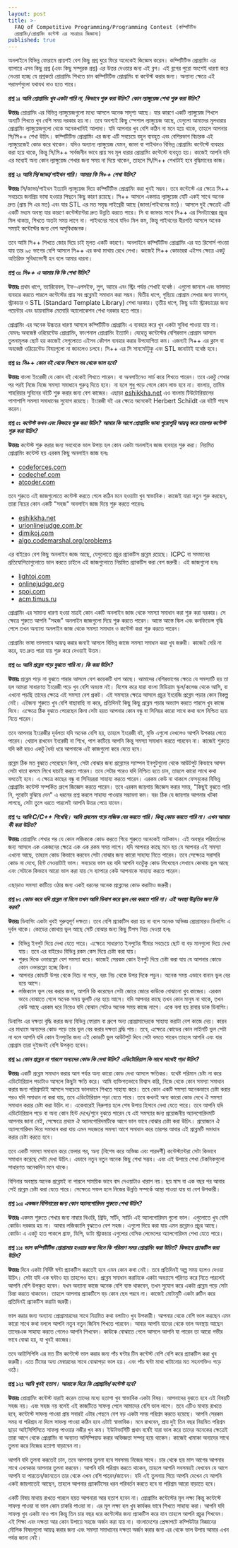 ```yaml
---
layout: post
title: >-
  FAQ of Competitive Programming/Programming Contest (কম্পিটিটিভ
  প্রোগ্রামিং/প্রোগ্রামিং কন্টেস্ট এর সচরাচর জিজ্ঞাস্য)
published: true
---
```

অনলাইনে বিভিন্ন ফোরামে প্রায়শই বেশ কিছু প্রশ্ন ঘুরে ফিরে অনেকেই জিজ্ঞেস করেন। কম্পিটিটিভ প্রোগ্রামিং এর ব্যাপারে এসব কিছু প্রশ্ন (এবং কিছু সম্পূরক প্রশ্ন) এর উত্তর দেওয়ার জন্য এই ব্লগ। এই ব্লগের পুরো অংশেই ধারণা করে নেওয়া হচ্ছে যে প্রশ্নকর্তা প্রোগ্রামিং শিখতে চান কম্পিটিটিভ প্রোগ্রামিং বা কন্টেস্ট করার জন্য। অন্যান্য ক্ষেত্রে এই পরামর্শগুলো যথাযথ নাও হতে পারে।

**প্রশ্ন ১ঃ** ***আমি প্রোগ্রামিং খুব একটা পারি না, কিভাবে শুরু করা উচিৎ? কোন ল্যাঙ্গুয়েজ শেখা শুরু করা উচিৎ?***

**উত্তরঃ** প্রোগ্রামিং এর বিভিন্ন ল্যাঙ্গুয়েজগুলো মধ্যে আসলে অনেক সাদৃশ্য আছে। যার কারণে একটি ল্যাঙ্গুয়েজ শিখলে অন্যটি শিখতে খুব বেশি সময় দরকার হয় না। তবে অবশ্যই কিছু স্পেশাল ল্যাঙ্গুয়েজ আছে, যেগুলো আমাদের মূলধারার প্রোগ্রামিং ল্যাঙ্গুয়েজগুলো থেকে অনেকখানিই আলাদা। যদি আপনার খুব বেশি কঠিন না মনে হয়ে থাকে, তাহলে আপনার সি/সি++ শেখা উচিৎ। কম্পিটিটিভ প্রোগ্রামিং এর জন্য এটি সবচেয়ে বহুল ব্যবহৃত এবং বেশিরভাগ বিচারক এই ল্যাঙ্গুয়েজেই কোড করে থাকেন। যদিও অন্যান্য ল্যাঙ্গুয়েজ যেমন, জাভা বা পাইথনও বিভিন্ন প্রোগ্রামিং কন্টেস্টে ব্যবহার করা হয়ে থাকে, কিন্তু সি/সি++ সার্বজনীন ভাবে প্রায় সব মূল ধারার প্রোগ্রামিং কন্টেস্টে ব্যবহৃত হয়। কাজেই আপনি যদি এর মধ্যেই অন্য কোন ল্যাঙ্গুয়েজ শেখার জন্য সময় না দিয়ে থাকেন, তাহলে সি/সি++ শেখাটাই হবে বুদ্ধিমানের কাজ। 

**প্রশ্ন ২ঃ** ***আমি সি/জাভা/পাইথন পারি। আমার কি সি++ শেখা উচিৎ?***

**উত্তরঃ** সি/জাভা/পাইথন ইত্যাদি ল্যাঙ্গুয়েজ দিয়ে কম্পিটিটিভ প্রোগ্রামিং করা খুবই সম্ভব। তবে কন্টেস্টে এর ক্ষেত্রে সি++ সবচেয়ে জনপ্রিয় ভাষা হওয়ার পিছনে কিছু কারণ রয়েছে। সি++ আসলে একমাত্র ল্যাঙ্গুয়েজ যেটি একই সাথে অনেক দ্রুত (প্রায় সি এর মত) এবং যার STL এর মত সমৃদ্ধ লাইব্রেরী আছে (জাভা/পাইথনের মত)। আসলে দুই ক্ষেত্রেই এটি একটি মধ্যম অবস্থা যার কারণে কন্টেস্ট্যান্টরা দ্রুত উন্নতি করতে পারে। সি বা জাভার সাথে সি++ এর সিনট্যাক্সের প্রচুর মিল থাকায়, শিখতে অতটা সময় লাগে না। পাইথনের সাথে যদিও মিল কম, কিন্তু পাইথনের ধীরগতি আসলে অনেক সময়ই কন্টেস্টের জন্য বেশ অসুবিধাজনক। 

তবে আমি সি++ শিখতে জোর দিয়ে চাই মূলত একটি কারণে। অনলাইনে কম্পিটিটিভ প্রোগ্রামিং এর যত রিসোর্স পাওয়া যায় তার ৯৫ ভাগের বেশি আসলে সি++ এর কথা মাথায় রেখে লেখা। কাজেই সি++ কোডাররা এইসব ক্ষেত্রে একটু অতিরিক্ত সুবিধাভোগী হন বলে আমার ধারনা। 

**প্রশ্ন ৩ঃ** ***সি++ এ আমার কি কি শেখা উচিৎ?***

**উত্তরঃ** প্রথম ধাপে, ভ্যারিয়েবল, ইফ-এলসইফ, লুপ, অ্যারে এবং স্ট্রিং পর্যন্ত শেখাই যথেষ্ঠ। এগুলো জানলে এবং ভালমত ব্যবহার করতে পারলে কন্টেস্টের প্রায় সব প্রব্লেমই সমাধান করা সম্ভব। দ্বিতীয় ধাপে, গুছিয়ে প্রোগ্রাম লেখার জন্য ফাংশন, স্ট্রাকচার ও STL (Standard Template Library) শেখা দরকার। তৃতীয় ধাপে, কিছু ডাটা স্ট্রাকচারের জন্য পয়েন্টার এবং ডায়নামিক মেমোরি অ্যালোকেশন শেখা দরকার হতে পারে।

প্রোগ্রামিং এর অনেক উচ্চতর ধারণা আসলে কম্পিটিটিভ প্রোগ্রামিং এ ব্যবহার করে খুব একটা সুবিধা পাওয়া যায় না। যেমনঃ অবজেক্ট ওরিয়েন্টেড প্রোগ্রামিং, ফাংশনাল প্রোগ্রামিং ইত্যাদি। যেহেতু কন্টেস্টের বেশিরভাগ প্রোগ্রাম আসলে তুলনামূলক ছোট হয় কাজেই সেগুলোতে এইসব কৌশল ব্যবহার করার উপযোগিতা কম। এজন্যই সি++ এর ক্লাস বা অবজেক্ট ওরিয়েন্টেড বিষয়গুলো না জানলেও চলবে। সি++ এর সি সাবসেটটুকু এবং STL জানাটাই যথেষ্ঠ হবে। 

**প্রশ্ন ৪ঃ** ***সি++ কোন বই থেকে শিখলে সব থেকে ভাল হবে?***

**উত্তরঃ** বাংলা ইংরেজী যে কোন বই থেকেই শিখতে পারেন। বা অনলাইনেও সার্চ করে শিখতে পারেন। তবে একটু শেখার পর পরই নিজে নিজে সমস্যা সমাধানে গুরুত্ব দিতে হবে। না হলে শুধু পড়ে গেলে কোন লাভ হবে না। বাংলায়, তামিম শাহরিয়ার সুবিনের বইটি শুরু করার জন্য বেশ কাজের। এছাড়া [eshikkha.net](https://eshikkha.net) এও বাংলায় টিউটোরিয়ালের পাশাপাশি সমস্যা সমাধানের সুযোগ রয়েছে। ইংরেজী বই এর ক্ষেত্রে অনেকেই Herbert Schildt এর বইটি পছন্দ করেন। 

**প্রশ্ন ৫ঃ** ***কন্টেস্ট কখন এবং কিভাবে শুরু করা উচিৎ? আমার কি আগে প্রোগ্রামিং ভাষা পুরোপুরি আয়ত্ব্ করে তারপর কন্টেস্ট শুরু করা উচিৎ?***

**উত্তরঃ** কন্টেস্ট শুরু করার জন্য সবথেকে ভাল উপায় হল কোন একটা অনলাইন জাজ ব্যবহার শুরু করা। নিয়মিত প্রোগ্রামিং কন্টেস্ট হয় এরকম কিছু অনলাইন জাজ হলঃ 
- [codeforces.com](https://codeforces.com)
- [codechef.com](https://codechef.com)
- [atcoder.com](https://atcoder.com)

তবে শুরুতে এই জাজগুলোতে কন্টেস্ট করতে গেলে কঠিন মনে হওয়াটা খুব স্বাভাবিক। কাজেই যারা নতুন শুরু করছেন, তারা নিচের কোন একটি "সহজ" অনলাইন জাজ দিয়ে শুরু করতে পারেনঃ 
- [eshikkha.net](https://eshikkha.net)
- [urionlinejudge.com.br](https://www.urionlinejudge.com.br)
- [dimikoj.com](https://dimikoj.com/)
- [algo.codemarshal.org/problems](https://algo.codemarshal.org/problems)

এর বাইরেও বেশ কিছু অনলাইন জাজ আছে, যেগুলোতে প্রচুর প্র্যাকটিস প্রব্লেম রয়েছে। ICPC বা সমমানের প্রতিযোগিতাগুলোতে ভাল করতে চাইলে এই জাজগুলোতে নিয়মিত প্র্যাকটিস করা বেশ জরুরী। এই জাজগুলো হলঃ
- [lightoj.com](https://lightoj.com)
- [onlinejudge.org](https://onlinejudge.org/)
- [spoj.com](https://spoj.com)
- [acm.timus.ru](https://acm.timus.ru)

প্রোগ্রামিং এর সামান্য ধারণা হওয়া মাত্রই কোন একটি অনলাইন জাজ থেকে সমস্যা সমাধান করা শুরু করা দরকার। সে ক্ষেত্রে শুরুতে আপনি "সহজ" অনলাইন জাজগুলো দিয়ে শুরু করতে পারেন। আস্তে আস্তে স্কিল এবং কনফিডেন্স বৃদ্ধি পেলে তখন অন্যান্য অনলাইন জাজ থেকে সমস্যা সমাধান ও কন্টেস্ট করা শুরু করতে পারেন। 

প্রোগ্রামিং ভাষা ভালভাবে আয়ত্ব করার জন্যই আসলে বিভিন্ন জাজে সমস্যা সমাধান করা খুব জরুরী। কাজেই দেরি না করে, যত দ্রুত পারা যায় শুরু করে দেওয়াই উত্তম।

**প্রশ্ন ৬ঃ** ***আমি প্রব্লেম পড়ে বুঝতে পারি না। কি করা উচিৎ?***

**উত্তরঃ** প্রব্লেম পড়ে না বুঝতে পারার আসলে বেশ কয়েকটি ধাপ আছে। আমাদের বেশিরভাগের ক্ষেত্রে যে সমস্যাটি হয় তা হল আমরা সাধারণত ইংরেজী পড়ে খুব বেশি অভ্যস্ত নই। বিশেষ করে যারা বাংলা মিডিয়াম স্কুল/কলেজ থেকে আসি, বা এখনো পড়ছি তাদের ক্ষেত্রে এই সমস্যা বেশ প্রকট। এই সমস্যার ক্ষেত্রে আসলে প্রচুর ইংরেজি প্রব্লেম পড়ার কোন বিকল্প নেই। এইজন্য শুরুতে খুব বেশি বাছাবাছি না করে, প্রতিদিনই কিছু কিছু প্রব্লেম পড়ার অভ্যাস করতে পারলে খুব কাজে দিবে। এক্ষেত্রে ঠিক বুঝতে পেরেছেন কিনা সেটা হয়ত আপনার কোন বন্ধু বা সিনিয়র কারো সাথে কথা বলে নিশ্চিত হয়ে নিতে পারেন। 

তবে আপনার ইংরেজীর দূর্বলতা যদি অনেক বেশি হয়, তাহলে ইংরেজী বই, মুভি এগুলো দেখলেও আপনি উপকার পেতে পারেন। খেয়াল রাখবেন ইংরেজী না শিখে, পাশ কাটিয়ে আপনি কিন্তু সমস্যা সমাধান করতে পারবেন না। কাজেই শুরুতে যদি কষ্ট হয়ও একটু ধৈর্য্য ধরে আপনাকে এই কাজগুলো করে যেতে হবে। 

প্রব্লেম ঠিক মত বুঝতে পেরেছেন কিনা, সেটা বোঝার জন্য প্রব্লেমের স্যাম্পল ইনপুটগুলো থেকে আউটপুট কিভাবে আসল সেটা খাতা কলমে লিখে যাচাই করতে পারেন। তবে সেটার পরেও যদি নিশ্চিত হতে চান, তাহলে কারো সাথে কথা বলতেই হবে। এ ক্ষেত্রে কাছের বন্ধু বা সিনিয়ররা সাহায্য করতে পারেন। এরকম কেউ না থাকলে ফেসবুকের বিভিন্ন প্রোগ্রামিং কন্টেস্ট সম্পর্কিত গ্রুপে জিজ্ঞেস করতে পারেন। তবে এরকম জায়গায় জিজ্ঞেস করার সময়, "কিছুই বুঝতে পারি নি, পুরোটা বুঝিয়ে দেন" এ ধরনের প্রশ্ন করলে সাহায্য পাওয়ার সম্ভাবনা কম। বরং ঠিক যে জায়গার আপনার খটকা লাগছে, সেটা তুলে ধরতে পারলেই আপনি উত্তর পেয়ে যাবেন। 

**প্রশ্ন ৭ঃ** ***আমি C/C++ শিখেছি। আমি প্রবলেম পড়ে লজিক বের করতে পারি। কিন্তু কোড করতে পারি না। এখন আমার কী করা উচিত?***

**উত্তরঃ** প্রোগ্রামিং শেখার পর যে কোন লজিককে কোড করতে গিয়ে শুরুতে অনেকেই আটকান। এই অবস্থার পরিবর্তনের জন্য আসলে এক একজনের ক্ষেত্রে এক এক রকম সময় লাগে। যদি আপনার কাছে মনে হয় যে আপনার এই সমস্যা এখনো আছে, তাহলে কোড কিভাবে করবেন সেটা বোঝার জন্য কারো সাহায্য নিতে পারেন। তবে সেক্ষেত্রে সরাসরি কোড না দেখে, হিন্ট নেওয়াটাই ভাল। সবচেয়ে ভাল হয় যদি আপনি যতটুকু কোড লিখেছেন সেখানে কোথায় ভুল আছে এবং সেটাকে কিভাবে আরো ভাল করা যায় সে ব্যাপারে কেউ আপনাকে সাহায্য করতে পারেন। 

এছাড়াও সমস্যা কাটিয়ে ওঠার জন্য একই ধরনের অনেক প্রব্লেমের কোড করাটাও জরুরী।

**প্রশ্ন ৮ঃ** ***কোড করে যদি প্রব্লেম না মিলে তখন আমি ডিবাগ করে ভুল বের করতে পারি না। এই অবস্থা উন্নতির জন্য কি করব?***

**উত্তরঃ** ডিবাগিং একটা খুবই গুরুত্বপূর্ণ দক্ষতা। তবে বেশি প্র্যাকটিস করা হয় না বলে অনেক অভিজ্ঞ প্রোগ্রামারও ডিবাগিং এ দূর্বল থাকে। কোডের কোথায় ভুল আছে সেটি বোঝার জন্য কিছু টিপস নিচে দেওয়া হলঃ
* বিভিন্ন ইনপুট দিয়ে দেখা যেতে পারে। এক্ষেত্রে সাধারণত ইনপুটের সীমার সবচেয়ে ছোট বা বড় মানগুলো দিয়ে দেখা যায়। তবে এর বাইরেও বিভিন্ন রকম কেস দিয়ে চেষ্টা করা যায়।
* শুরুর দিকে ওভারফ্লো বেশ সমস্যা করে। কাজেই সেরকম কোন ইনপুট দিয়ে চেষ্টা করা যায় যে আপনার কোডে কোন ওভারফ্লো হচ্ছে কিনা। 
* আপনার কোডটি উপর থেকে নিচে না পড়ে, বরং নিচ থেকে উপর দিকে পড়ুন। অনেক সময় এভাবে বানান ভুল বের হয়ে আসে।
* লজিক্যাল ভুল বের করার জন্য, আপনি কি করেছেন সেটা জোরে জোরে কাউকে বোঝানো খুব কাজের। এরকম ভাবে বোঝাতে গেলে অনেক সময় ভুলটি বের হয়ে আসে। যদি আপনার কাছে তখন কোন মানুষ না থাকে, তখন কেউ আছে এরকম ধরে নিয়েও যদি বোঝান সেটাও অনেক সময় কাজে লাগে। একে বলা হয় রাবার ডাক ডিবাগিং।

ডিবাগিং এর দক্ষতা বৃদ্ধি করার জন্য বিভিন্ন ফোরাম বা গ্রুপে অন্য প্রোগ্রামাদেরকে সাহায্য করাটা বেশ কাজে দেয়। কারন এর মাধ্যমে অন্যদের কোড পড়ে তার ভুল বের করার দক্ষতা ব্রদ্ধি পায়। তবে, এক্ষেত্রে কোডের কোন লাইনটি ভুল সেটা না বলে আপনি যদি কোন ইনপুটের জন্য এই কোডটি ভুল আউটপুট দিবে সেটা বলতে পারেন তাহলে আপনি এবং যার প্রোগ্রাম তারা দুইজনই বেশি উপকৃত হবেন। 

**প্রশ্ন ৯ঃ** ***কোন প্রব্লেম না পারলে অন্যদের কোড কি দেখা উচিৎ? এডিটোরিয়াল কি সাথে সাথেই পড়া উচিৎ?***

**উত্তরঃ** একটি প্রব্লেম সমাধান করার আগ পর্যন্ত অন্য কারো কোড দেখা আসলে ক্ষতিকর। যথেষ্ট পরিমান চেষ্টা না করে এডিটোরিয়াল পড়াটাও আসলে কিছুটা ক্ষতি করে। আমি ব্যক্তিগতভাবে বিশ্বাস করি, নিজে থেকে কোন সমস্যা সমাধান করার জন্য পরিশ্রমটাই আসলে সবচেয়ে ভালভাবে শিখতে সাহায্য করে। তবে কোন একটি সমস্যা অনেকভাবে চেষ্টা করার পরও যদি সমাধান না করা যায়, তবে এডিটোরিয়াল পড়া যেতে পারে। তবে কখনই অন্য কারো কোড দেখে ঐ সমস্যা সমাধান করার চেষ্টা করা উচিৎ না। একেবারেই নিরুপায় হলে শেষ উপায় হিসাবে দেখা যেতে পারে। তবে আপনি যদি এডিটোরিয়াল পড়ে বা অন্য কোন হিন্ট দেখে/শুনে বুঝতে পারেন যে এই সমস্যার জন্য প্রয়োজনীয় অ্যালগোরিদমটি আপনার জানা নেই, সেক্ষেত্রে প্রথমে ঐ অ্যালগোরিদমটিকে আগে ভাল ভাবে বোঝার চেষ্টা করা উচিৎ। প্রয়োজনে ঐ অ্যালগোরিদম দিয়ে সমাধান করা যায় এমন সহজতর সমস্যা আগে সমাধান করে তারপর আবার এই প্রব্লেমটি সমাধান করার চেষ্টা করতে হবে। 

তবে একটি সমস্যা সমাধান করে ফেলার পর, অন্য (বিশেষ করে অভিজ্ঞ এবং পারদর্শী) কন্টেস্ট্যান্টরা সেটা কিভাবে সমাধান করেছে সেটা দেখা উচিৎ। এভাবে নতুন নতুন অনেক কিছু শেখা সম্ভব। এবং এই উপায়ে শেখা টেকনিকগুলো সাধারণত অনেকদিন মনে থাকে। 

বিগিনার অবস্থায় অনেক প্রব্লেমই না পারলে সাময়িক ভাবে বাদ দেওয়াটাও খারাপ নয়। ছয় মাস বা এক বছর পর আবার সেই প্রব্লেম চেষ্টা করা যেতে পারে। সেক্ষেত্রে সফল হলে নিজের উন্নতি সম্পর্কে আস্থা পাওয়া যায় যা বেশ উপকারী। 

**প্রশ্ন ১০ঃ** ***একজন বিগিনারের জন্য কোন অ্যালগোরিদম শুরুতে শেখা উচিৎ?***

**উত্তরঃ** একদম শুরুতে শেখার জন্য নাম্বার থিওরি, গ্রিডি, সর্টিং, সার্চিং এই অ্যালগোরিদম গুলো ভাল। এগুলোতে খুব বেশি কোডিং দরকার হয় না। আবার লজিক্যালি বুঝতেও বেশ সহজ। এগুলো দিয়ে করা যায় এমন প্রব্লেমও প্রচুর আছে। কোডিং এ একটু হাত পাকলে গ্রাফ, ডিপি, ডাটা স্ট্রাকচার এগুলোর বেসিক লেভেলের অ্যালগোরিদম শেখা যেতে পারে। 

**প্রশ্ন ১১ঃ** ***ভাল কম্পিটিটিভ প্রোগ্রামার হওয়ার জন্য দিনে কি পরিমাণ সময় প্রোগ্রামিং করা উচিত? কিভাবে প্র্যাকটিস করা উচিৎ?***

**উত্তরঃ** দিনে একটা নির্দিষ্ট ঘন্টা প্র্যাকটিস করতেই হবে এমন কোন কথা নেই। তবে প্রতিদিনই অল্প সময় হলেও দেওয়া উচিৎ। সেটা যদি এক ঘন্টাও হয় তাহলেও হবে। প্রব্লেম সমাধান করাটাকে একটা অভ্যাসে পরিণত করে নিতে পারলেই আপনি বেশি উপকৃত হবেন। যখন অন্যান্য কাজে অনেক বেশি ব্যস্ত থাকবেন, তখন সুযোগ করে একটা প্রব্লেম পড়ে সেটা চিন্তা করতে থাকবেন। তাহলে আপনার প্র্যাকটিসে বড় কোন ছেদ পরবে না। কাজেই মোটামুটি একটা রুটিন করে প্রতিদিনই প্র্যাকটিস করাটা জরুরী। 

ভাল করার জন্য অন্যান্য প্রোগ্রামারদের সাথে নিয়মিত কথা বলাটাও খুব উপকারী। আপনার থেকে বেশি ভাল করছেন এমন কারো সাথে কথা বললে আপনি নতুন নতুন জিনিস শিখতে পারবেন। আবার আপনি যাদের থেকে ভাল অবস্থায় আছেন তাদেরএক সাহায্য করতে গেলেও আপনি শিখবেন। কাউকে বোঝাতে গেলে আসলে আপনি যা পারেন তা আরো গভীর ভাবে বোঝা হয়, যা খুবই কাজের। 

তবে আইসিপিসি এর মত টিম কন্টেস্টে ভাল করার জন্য পাঁচ ঘন্টার টিম কন্টেস্ট বেশি বেশি করে প্র্যাকটিস করা খুব জরুরী। এতে টিমের অন্য মেম্বারদের সাথে বোঝাপড়া ভাল হয়। এবং পাঁচ ঘন্টা মাথা খাটানোর মত সহনশক্তিও গড়ে ওঠে। 

**প্রশ্ন ১২ঃ** ***আমি খুবই হতাশ। আমাকে দিয়ে কি প্রোগ্রামিং/কন্টেস্ট হবে?***

**উত্তরঃ** প্রোগ্রামিং কন্টেস্ট যারাই করেন তাদের মধ্যে হতাশা খুব স্বাভাবিক একটা বিষয়। আপনাদের বুঝতে হবে এই বিষয়টি সহজ নয়। এবং সহজ নয় বলেই এই কাজটিতে সাফল্য পেলে আমাদের বেশি ভাল লাগে। তবে এটিও মাথায় রাখতে হবে, কন্টেস্টে সাফল্য পাওয়া প্রায় সবারই এটার পেছনে বেশ বড় একটা সময় পরিশ্রম করতে হয়েছে। আপনি সেরকম সময় বা পরিশ্রম না দিলে সাফল্য পাওয়া কঠিন হবে এটাই স্বাভাবিক। মনে রাখবেন, প্রায় দুই তিন বছর নিয়মিত পরিশ্রম ছাড়া আইসিপিসিতে সাফল্য পাওয়ার নজীর খুব কম। ইউনিভার্সিটি প্রথম বর্ষেই যারা ভাল করে তাদের অনেকের ক্ষেত্রেই তারা আগে থেকে প্রোগ্রামিং বা অন্যান্য অলিম্পিয়াড করার অভিজ্ঞতা সম্পন্ন হয়ে থাকেন। কাজেই খামাকা অন্যদের সাথে তুলনা করে নিজের হতাশা বাড়াবেন না।

আপনি যদি তুলনা করতেই চান, তবে আপনার তুলনা হবে সবসময় নিজের সাথে। চার থেকে ছয় মাস আগের আপনার সাথে এখনকার আপনার তুলনা করবেন। আপনি যদি পরিশ্রম করতে থাকেন, তাহলে আপনি সবসময়ই দেখবেন যে আগে আপনি যা পারতেন/জানতেন তার থেকে এখন বেশি পারেন/জানেন। যদি এই তুলনায় গিয়ে আপনি দেখেন যে আপনি একই জায়গাতেই আছেন, তাহলে আপনার প্র্যাকটিসের ধরন পরিবর্তন করতে হবে বা পরিশ্রম আরো বাড়াতে হবে। 

একটি বিষয় মাথায় রাখতে পারলে হয়ত আপনারা আর হতাশ হবেন না। প্রোগ্রামিং কন্টেস্টের মূল লক্ষ্য কিন্তু কন্টেস্টে সাফল্য পাওয়া বা ভাল কোন চাকরি পাওয়া না। এর মূল লক্ষ্য হল খুব কার্যকর ভাবে শিখতে সাহায্য করা। আপনি যদি সাফল্য খুব একটা নাও পান কিন্তু তিন চার বছর ধরে কন্টেস্টের জন্য প্র্যাকটিস করে যান তাহলে আপনি প্রচুর শিখবেন। এই শিক্ষা এবং দক্ষতা আর কোন উপায়ে সহজে অর্জন করা যায় না। বাংলাদেশের প্রেক্ষাপটে কম্পিউটার বিজ্ঞানের মৌলিক বিষয়গুলো আয়ত্ব করার জন্য এবং সমস্যা সমাধানের দক্ষতা অর্জন করার জন্য এর থেকে ভাল উপায় আমার এখন পর্যন্ত জানা নেই। 

